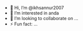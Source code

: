 - 👋 Hi, I’m @ikhsannur2007
- 👀 I’m interested in anda
- 💞️ I’m looking to collaborate on ...
- ⚡ Fun fact: ...

<!---
ikhsannur2007/ikhsannur2007 is a ✨ special ✨ repository because its `README.md` (this file) appears on your GitHub profile.
You can click the Preview link to take a look at your changes.
--->

